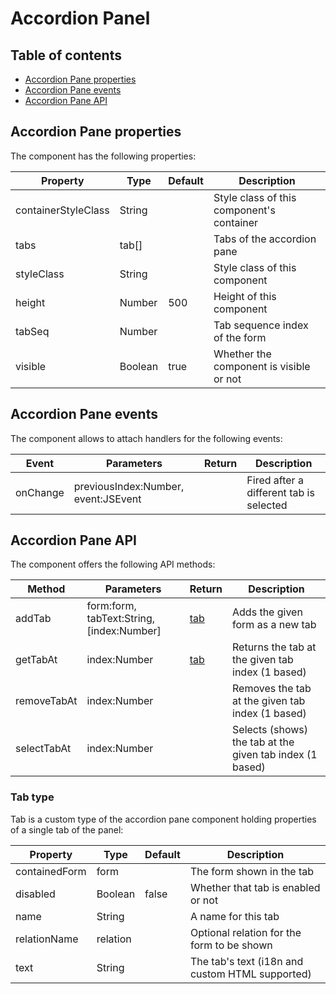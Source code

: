# Accordion Panel

## Table of contents

* [Accordion Pane properties](Accordion-Pane.md#accordion-pane-properties)
* [Accordion Pane events](Accordion-Pane.md#accordion-pane-events)
* [Accordion Pane API](Accordion-Pane.md#accordion-pane-api)

## Accordion Pane properties

The component has the following properties:

| Property            | Type    | Default | Description                               |
| ------------------- | ------- | ------- | ----------------------------------------- |
| containerStyleClass | String  |         | Style class of this component's container |
| tabs                | tab\[]  |         | Tabs of the accordion pane                |
| styleClass          | String  |         | Style class of this component             |
| height              | Number  | 500     | Height of this component                  |
| tabSeq              | Number  |         | Tab sequence index of the form            |
| visible             | Boolean | true    | Whether the component is visible or not   |

## Accordion Pane events

The component allows to attach handlers for the following events:

| Event    | Parameters                          | Return | Description                             |
| -------- | ----------------------------------- | ------ | --------------------------------------- |
| onChange | previousIndex:Number, event:JSEvent |        | Fired after a different tab is selected |

## Accordion Pane API

The component offers the following API methods:

| Method      | Parameters                                 | Return                            | Description                                              |
| ----------- | ------------------------------------------ | --------------------------------- | -------------------------------------------------------- |
| addTab      | form:form, tabText:String, \[index:Number] | [tab](Accordion-Pane.md#tab-type) | Adds the given form as a new tab                         |
| getTabAt    | index:Number                               | [tab](Accordion-Pane.md#tab-type) | Returns the tab at the given tab index (1 based)         |
| removeTabAt | index:Number                               |                                   | Removes the tab at the given tab index (1 based)         |
| selectTabAt | index:Number                               |                                   | Selects (shows) the tab at the given tab index (1 based) |

### Tab type

Tab is a custom type of the accordion pane component holding properties of a single tab of the panel:

| Property      | Type     | Default | Description                                     |
| ------------- | -------- | ------- | ----------------------------------------------- |
| containedForm | form     |         | The form shown in the tab                       |
| disabled      | Boolean  | false   | Whether that tab is enabled or not              |
| name          | String   |         | A name for this tab                             |
| relationName  | relation |         | Optional relation for the form to be shown      |
| text          | String   |         | The tab's text (i18n and custom HTML supported) |
